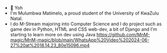 - 👋 Yoh
- I'm Mulumbwa Matimelo, a proud student of the University of KwaZulu Natal.
- I do M-Stream majoring into Computer Science and I do project such as game dev in Python, HTML and CSS web-dev, a bit of Django and I'm starting to learn more on dev using Java
https://github.com/MnM-magic/MnM-magic/blob/main/WhatsApp%20Video%202024-06-27%20at%2018.14.23_80e15096.mp4
